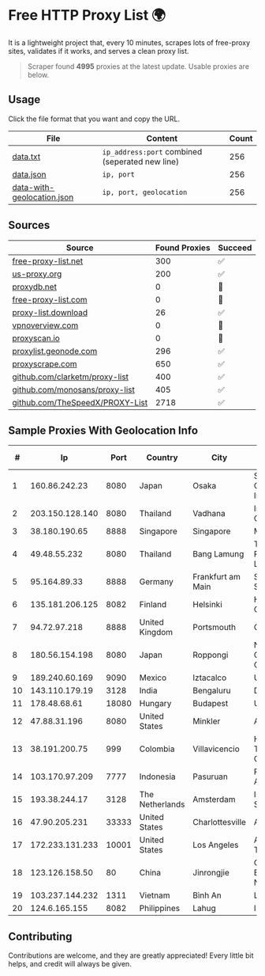 
# Free HTTP Proxy List 🌍

It is a lightweight project that, every 10 minutes, scrapes lots of free-proxy sites, validates if it works, and serves a clean proxy list.


> Scraper found **4995** proxies at the latest update. Usable proxies are below.

## Usage

Click the file format that you want and copy the URL.


|File|Content|Count|
|----|-------|-----|
|[data.txt](https://raw.githubusercontent.com/themiralay/Proxy-List-World/master/data.txt)|`ip_address:port` combined (seperated new line)|256|
|[data.json](https://raw.githubusercontent.com/themiralay/Proxy-List-World/master/data.json)|`ip, port`|256|
|[data-with-geolocation.json](https://raw.githubusercontent.com/themiralay/Proxy-List-World/master/data-with-geolocation.json)|`ip, port, geolocation`|256|

## Sources

|Source|Found Proxies|Succeed|
|------|-------------|-------|
|[free-proxy-list.net](https://free-proxy-list.net)|300|✅|
|[us-proxy.org](https://www.us-proxy.org)|200|✅|
|[proxydb.net](http://proxydb.net)|0|🚫|
|[free-proxy-list.com](https://free-proxy-list.com/?page=&port=&type%5B%5D=http&type%5B%5D=https&up_time=0&search=Search)|0|🚫|
|[proxy-list.download](https://www.proxy-list.download/HTTP)|26|✅|
|[vpnoverview.com](https://vpnoverview.com/privacy/anonymous-browsing/free-proxy-servers)|0|🚫|
|[proxyscan.io](https://www.proxyscan.io)|0|🚫|
|[proxylist.geonode.com](https://proxylist.geonode.com/api/proxy-list?limit=300&page=1&sort_by=lastChecked&sort_type=desc&protocols=http,https)|296|✅|
|[proxyscrape.com](https://api.proxyscrape.com/v2/?request=displayproxies&protocol=http&timeout=10000&country=all&ssl=all&anonymity=all)|650|✅|
|[github.com/clarketm/proxy-list](https://raw.githubusercontent.com/clarketm/proxy-list/master/proxy-list-raw.txt)|400|✅|
|[github.com/monosans/proxy-list](https://raw.githubusercontent.com/monosans/proxy-list/main/proxies/http.txt)|405|✅|
|[github.com/TheSpeedX/PROXY-List](https://raw.githubusercontent.com/TheSpeedX/PROXY-List/master/http.txt)|2718|✅|


## Sample Proxies With Geolocation Info

|#|Ip|Port|Country|City|Internet Service Provider|
|-|--|----|-------|----|-------------------------|
|1|160.86.242.23|8080|Japan|Osaka|Sony Network Communications Inc|
|2|203.150.128.140|8080|Thailand|Vadhana|Internet Thailand Company Ltd|
|3|38.180.190.65|8888|Singapore|Singapore|M247 Europe SRL|
|4|49.48.55.232|8080|Thailand|Bang Lamung|Triple T Broadband Public Company Limited|
|5|95.164.89.33|8888|Germany|Frankfurt am Main|Stark Industries Solutions LTD|
|6|135.181.206.125|8082|Finland|Helsinki|Hetzner Online GmbH|
|7|94.72.97.218|8888|United Kingdom|Portsmouth|Contabo GmbH|
|8|180.56.154.198|8080|Japan|Roppongi|NTT Communications Corporation|
|9|189.240.60.169|9090|Mexico|Iztacalco|Uninet S.A. de C.V.|
|10|143.110.179.19|3128|India|Bengaluru|DigitalOcean, LLC|
|11|178.48.68.61|18080|Hungary|Budapest|UPC|
|12|47.88.31.196|8080|United States|Minkler|Alibaba.com LLC|
|13|38.191.200.75|999|Colombia|Villavicencio|Hola Telecomunicacines Colombia S.A.S|
|14|103.170.97.209|7777|Indonesia|Pasuruan|PT Global Data Akses Persada|
|15|193.38.244.17|3128|The Netherlands|Amsterdam|Istqrar for Servers Services Ltd|
|16|47.90.205.231|33333|United States|Charlottesville|Alibaba.com LLC|
|17|172.233.131.233|10001|United States|Los Angeles|Akamai Technologies, Inc.|
|18|123.126.158.50|80|China|Jinrongjie|China Unicom Beijing Province Network|
|19|103.237.144.232|1311|Vietnam|Bình An|LVSOFT|
|20|124.6.165.155|8082|Philippines|Lahug|INNOVE|



## Contributing

Contributions are welcome, and they are greatly appreciated! Every
little bit helps, and credit will always be given.

